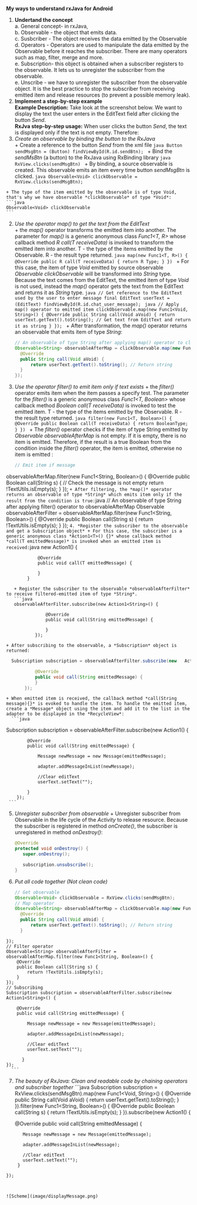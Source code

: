 **My ways to understand rxJava for Android**  

1. **Undertand the concept**   
    a. General concept- in rxJava,      
    b. Observable - the object that emits data.  
    c. Susbcriber - The object receives the data emitted by the Observable  
    d. Operators - Operators are used to manipulate the data emitted by the Observable before  it reaches the subscriber. There are many operators such as map, filter, merge and more.  
    e. Subscription- this object is obtained when a subscriber registers to the observable. It lets us to unregister the subscriber from the observable.  
    e. Unscribe - we have to unregister the subscriber from the observable object. It is the best practice to stop the subscriber from receiving emitted item and  release resources (to prevent a possible memory leak).  
2. **Implement a step-by-step example**  
  **Example Description:** Take look at the screenshot below. We want to display the text the user enters in the EditText field after clicking the button *Send*.  
  **RxJva step-by-step usage:**  When user clicks the button *Send*, the text is displayed only if the text is not empty. Therefore:  
  1. *Create an observable by binding the button to the RxJava*  
    + Create a reference to the button *Send* from the xml file
    ```java
    Button sendMsgBtn = (Button) findViewById(R.id.sendBtn);
    ```
    + Bind the *sendMsBtn* (a button) to the RxJava using RxBinding library
    ```java
    RxView.clicks(sendMsgBtn)
    ```
    + By binding, a source observable is created. This observable emits an item every time button *sendMsgBtn* is clicked.
    ```java
    Observable<Void> clickObservable = RxView.clicks(sendMsgBtn);
    ```

    + The type of the item emitted by the observable is of type Void, that's why we have observable *clickObservable* of type *Void*:
    ```java
    Observable<Void> clickObservable
    ```
  2. *Use the operator map() to get the text from the EditText*      
    + the *map()* operator transforms the emitted item into another. The parameter for *map()* is a generic anonymous class *Func1<T, R>* whose callback method *R call(T receiveData)* is invoked to transform the emitted item into another. T - the type of the items emitted by the Observable. R - the result type returned.
    ```java
    map(new Func1<T, R>() {
              @Override
              public R call(T receiveData) {
                  return R Type;
              }
          })
    ```
    + For this case, the item of type *Void* emitted by source observable *Observable<Void> clickObservable* will be transformed into *String* type. Because the text comes from the EditText, the emitted item of type *Void* is not used, instead the *map()* operator gets the text from the EditText and returns it as *String* type.
    ```java
    // Get reference to the EditText used by the user to enter message
    final EditText userText = (EditText) findViewById(R.id.chat_user_message);
    ```
    ```java
    // Apply map() operator to emitted item
    clickObservable.map(new Func1<Void, String>() {
            @Override
            public String call(Void aVoid) {
                return userText.getText().toString(); // Get text from EditText and return it as string
            }
        });
    ```
    + After transformation, the *map()* operator returns an observable that emits item of type *String*:
        ```java
      // An observable of type String after applying map() operator to clickObservable
      Observable<String> observableAfterMap = clickObservable.map(new Func1<Void, String>() {
          @Override
          public String call(Void aVoid) {
              return userText.getText().toString(); // Return string
          }
      });
      ```
  3. *Use the operator filter() to emit item only if text exists*
    + the *filter()* operator emits item when the item passes a specify test. The parameter for the *filter()* is a generic anonymous class *Func1<T, Boolean>* whose callback method *Boolean call(T receiveData)* is invoked to test the emitted item. T - the type of the items emitted by the Observable. R - the result type returned.
    ```java
    filter(new Func1<T, Boolean>() {
              @Override
              public Boolean call(T receiveData) {
                  return BooleanType;
              }
          })
    ```
    + The *filter()* operator checks if the item of type String emitted by *Observable<String> observableAfterMap* is not empty. If it is empty, there is no item is emitted. Therefore, if the result is a true Boolean from the condition inside the *filter()* operator, the item is emitted, otherwise no item is emitted :
      ```java
      // Emit item if message
  observableAfterMap.filter(new Func1<String, Boolean>() {
              @Override
              public Boolean call(String s) {
                // Check the message is not empty
                  return !TextUtils.isEmpty(s);
              }
          });
          ```
    + After filtering, the *map()* operator returns an observable of type *String* which emits item only if the result from the condition is true:
       ```java
       // An observable of type String after applying filter() operator to observableAfterMap
       Observable<String> observableAfterFilter = observableAfterMap.filter(new Func1<String, Boolean>() {
           @Override
           public Boolean call(String s) {
               return !TextUtils.isEmpty(s);
           }
       });
       ```
  4. *Register the subscriber to the observable and get a Subscription object*
    + For this case, the subscriber is a generic anonymous class *Action1<T>() {}* whose callback method *call(T emittedMessage)* is invoked when an emitted item is received:
    ```java
  new Action1<T>() {

                @Override
                public void call(T emittedMessage) {

                }
            }
 ```
    + Register the subscriber to the observable *observableAfterFilter* to receive filtered-emitted item of type *String*.
    ```java
    observableAfterFilter.subscribe(new Action1<String>() {

                @Override
                public void call(String emittedMessage) {

                }
            });
 ```
    + After subscribing to the observable, a *Subscription* object is returned:
 ```java
   Subscription subscription = observableAfterFilter.subscribe(new   Action1<String>() {

            @Override
            public void call(String emittedMessage) {
            }
        });
```
    + When emitted item is received, the callback method *call(String message){}* is evoked to handle the item. To handle the emitted item, create a *Message* object using the item and add it to the list in the adapter to be displayed in the *RecycleView*:
      ```java
Subscription subscription = observableAfterFilter.subscribe(new Action1<String>() {

            @Override
            public void call(String emittedMessage) {

                Message newMessage = new Message(emittedMessage);

                adapter.addMessageInList(newMessage);

                //Clear editText
                userText.setText("");

            }
        });
     ```    
  5. *Unregister subscriber from observable*
    + Unregister subscriber from Observable in the life cycle of the *Activity* to release resource. Because the subscriber is registered in method *onCreate()*, the subscriber is unregistered in method *onDestroy()*:   
      ```java
      @Override
     protected void onDestroy() {
         super.onDestroy();

         subscription.unsubscribe();
     }
        ```
  6. *Put all code together (Not clean code)*
      ```java
      // Get observable
      Observable<Void> clickObservable = RxView.clicks(sendMsgBtn);
      // Map operator
      Observable<String> observableAfterMap = clickObservable.map(new Func1<Void, String>() {
        @Override
        public String call(Void aVoid) {
            return userText.getText().toString(); // Return string
        }
    });
    // Filter operator
    Observable<String> observableAfterFilter = observableAfterMap.filter(new Func1<String, Boolean>() {
        @Override
        public Boolean call(String s) {
            return !TextUtils.isEmpty(s);
        }
    });
    // Subscribing
    Subscription subscription = observableAfterFilter.subscribe(new Action1<String>() {

        @Override
        public void call(String emittedMessage) {

            Message newMessage = new Message(emittedMessage);

            adapter.addMessageInList(newMessage);

            //Clear editText
            userText.setText("");

          }
    });
      ```
  7. *The beauty of RxJava: Clean and readable code by chaining operators and subscriber together*
    ```java
    Subscription subscription = RxView.clicks(sendMsgBtn).map(new Func1<Void, String>() {
        @Override
        public String call(Void aVoid) {
            return userText.getText().toString();
          }
    }).filter(new Func1<String, Boolean>() {
        @Override
        public Boolean call(String s) {
            return !TextUtils.isEmpty(s);
          }
    }).subscribe(new Action1<String>() {

        @Override
        public void call(String emittedMessage) {

            Message newMessage = new Message(emittedMessage);

            adapter.addMessageInList(newMessage);

            //Clear editText
            userText.setText("");
          }
    });
   ```


![Scheme](image/displayMessage.png)   
